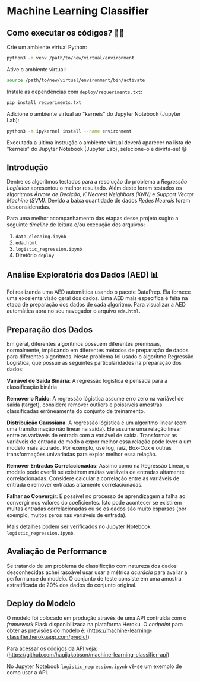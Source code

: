 # Machine Learning Classifier

## Como executar os códigos? 🧑‍💻
Crie um ambiente virtual Python:
```bash
python3 -m venv /path/to/new/virtual/environment
```

Ative o ambiente virtual: 
```bash
source /path/to/new/virtual/environment/bin/activate
```

Instale as dependências com ``deploy/requeriments.txt``:
```bash
pip install requeriments.txt
```

Adicione o ambiente virtual ao "kerneis" do Jupyter Notebook (Jupyter Lab):
```bash
python3 -m ipykernel install --name environment
```

Executada a última instrução o ambiente virtual deverá aparecer na lista de "kerneis" do Jupyter Notebook (Jupyter Lab), selecione-o e divirta-se! 😄
## Introdução
Dentre os algoritmos testados para a resolução do problema a *Regressão Logística* apresentou o melhor resultado. Além deste foram testados os algoritmos *Árvore de Decição*, *K Nearest Neighbors (KNN)* e *Support Vector Machine (SVM)*. Devido a baixa quantidade de dados *Redes Neurais* foram desconsideradas.

Para uma melhor acompanhamento das etapas desse projeto sugiro a seguinte *timeline* de leitura e/ou execução dos arquivos:
1. ``data_cleaning.ipynb``
2. ``eda.html``
3. ``logistic_regression.ipynb``
4. Diretório ``deploy``

## Análise Exploratória dos Dados (AED) 📊
Foi realizanda uma AED automática usando o pacote DataPrep. Ela fornece uma excelente visão geral dos dados. Uma AED mais específica é feita na etapa de preparação dos dados de cada algoritmo. Para visualizar a AED automática abra no seu navegador o arquivo ``eda.html``.

## Preparação dos Dados
Em geral, diferentes algoritmos possuem diferentes premissas, normalmente, implicando em diferentes métodos de preparação de dados para diferentes algoritmos. Neste problema foi usado o algoritmo Regressão Logística, que possue as seguintes particularidades na preparação dos dados:

**Vairável de Saída Binária**: A regressão logística é pensada para a classificação binária

**Remover o Ruído**: A regressão lógistica assume erro zero na variável de saída (target), considere remover outliers e poissíveis amostras classificadas errôneamente do conjunto de treinamento.

**Distribuição Gaussiana**: A regressão lógistica é um algoritmo linear (com uma transformação não linear na saída). Ele assume uma relação linear entre as variáveis de entrada com a variável de saída. Transformar as variáveis de entrada de modo a expor melhor essa relação pode lever a um modelo mais acurado. Por exemplo, use log, raiz, Box-Cox e outras transformações univariadas para explor melhor essa relação.

**Remover Entradas Correlacionadas**: Assimo como na Regressão Linear, o modelo pode overfit se existirem muitas variáveis de entradas altamente correlacionadas. Considere calcular a correlação entre as variáveis de entrada e remover entradas altamente correlacionadas.

**Falhar ao Convergir**: É possível no processo de aprendizagem a falha ao convergir nos valores do coeficientes. Isto pode acontecer se existirem muitas entradas correlacionadas ou se os dados são muito esparsos (por exemplo, muitos zeros nas variáveis de entrada).

Mais detalhes podem ser verificados no Jupyter Notebook ``logistic_regression.ipynb``.

## Avaliação de Performance
Se tratando de um problema de classificção com natureza dos dados desconhecidas achei rasoável usar usar a métrica *acurácia* para avaliar a performance do modelo. O conjunto de teste consiste em uma amostra estratificada de 20% dos dados do conjunto original.

## Deploy do Modelo
O modelo foi colocado em produção através de uma API contruída com o *framework* Flask disponibilizada na plataforma Heroku. O *endpoint* para obter as previsões do modelo é: (https://machine-learning-classifier.herokuapp.com/predict)

Para acessar os códigos da API veja: (https://github.com/hagijakobson/machine-learning-classifier-api)

No Jupyter Notebook ``logistic_regression.ipynb`` vê-se um exemplo de como usar a API. 
